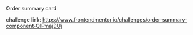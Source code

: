 Order summary card

challenge link: https://www.frontendmentor.io/challenges/order-summary-component-QlPmajDUj
